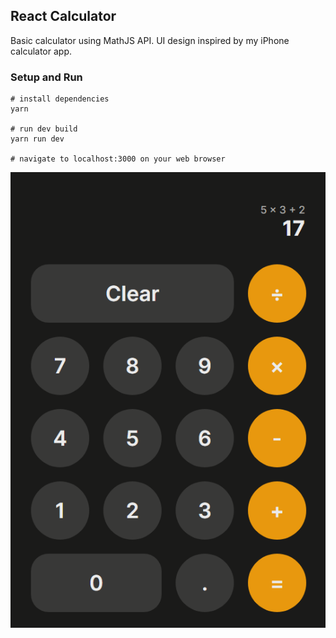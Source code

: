 ## React Calculator

Basic calculator using MathJS API. UI design inspired by my iPhone calculator app.

### Setup and Run

```
# install dependencies
yarn

# run dev build
yarn run dev

# navigate to localhost:3000 on your web browser
```
<img alt="screenshot" src="https://raw.githubusercontent.com/rzeng95/react-calculator/implementation/assets/react-calculator-screenshot.png" />

